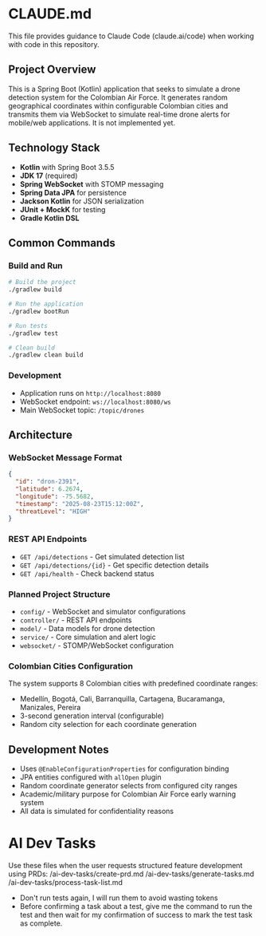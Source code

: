 # CLAUDE.md

This file provides guidance to Claude Code (claude.ai/code) when working with code in this repository.

## Project Overview

This is a Spring Boot (Kotlin) application that seeks to simulate a drone detection system for the Colombian Air Force. It generates random geographical coordinates within configurable Colombian cities and transmits them via WebSocket to simulate real-time drone alerts for mobile/web applications.
It is not implemented yet.

## Technology Stack

- **Kotlin** with Spring Boot 3.5.5
- **JDK 17** (required)
- **Spring WebSocket** with STOMP messaging
- **Spring Data JPA** for persistence
- **Jackson Kotlin** for JSON serialization
- **JUnit + MockK** for testing
- **Gradle Kotlin DSL**

## Common Commands

### Build and Run
```bash
# Build the project
./gradlew build

# Run the application
./gradlew bootRun

# Run tests
./gradlew test

# Clean build
./gradlew clean build
```

### Development
- Application runs on `http://localhost:8080`
- WebSocket endpoint: `ws://localhost:8080/ws`
- Main WebSocket topic: `/topic/drones`

## Architecture

### WebSocket Message Format
```json
{
  "id": "dron-2391",
  "latitude": 6.2674,
  "longitude": -75.5682,
  "timestamp": "2025-08-23T15:12:00Z",
  "threatLevel": "HIGH"  
}
```

### REST API Endpoints
- `GET /api/detections` - Get simulated detection list
- `GET /api/detections/{id}` - Get specific detection details
- `GET /api/health` - Check backend status

### Planned Project Structure
- `config/` - WebSocket and simulator configurations
- `controller/` - REST API endpoints
- `model/` - Data models for drone detection
- `service/` - Core simulation and alert logic
- `websocket/` - STOMP/WebSocket configuration

### Colombian Cities Configuration
The system supports 8 Colombian cities with predefined coordinate ranges:
- Medellín, Bogotá, Cali, Barranquilla, Cartagena, Bucaramanga, Manizales, Pereira
- 3-second generation interval (configurable)
- Random city selection for each coordinate generation

## Development Notes

- Uses `@EnableConfigurationProperties` for configuration binding
- JPA entities configured with `allOpen` plugin
- Random coordinate generator selects from configured city ranges
- Academic/military purpose for Colombian Air Force early warning system
- All data is simulated for confidentiality reasons

# AI Dev Tasks

Use these files when the user requests structured feature development using PRDs:
/ai-dev-tasks/create-prd.md
/ai-dev-tasks/generate-tasks.md
/ai-dev-tasks/process-task-list.md
- Don't run tests again, I will run them to avoid wasting tokens
- Before confirming a task about a test, give me the command to run the test and then wait for my confirmation of success to mark the test task as complete.